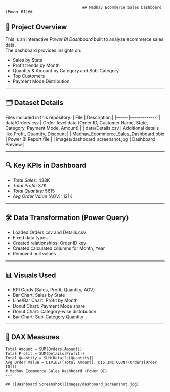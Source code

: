                                       ## Madhav Ecommerce Sales Dashboard (Power BI)##


## 📌 Project Overview
This is an interactive *Power BI Dashboard* built to analyze ecommerce sales data.  
The dashboard provides insights on:
- Sales by State
- Profit trends by Month
- Quantity & Amount by Category and Sub-Category
- Top Customers
- Payment Mode Distribution

---

## 🗂 Dataset Details
Files included in this repository:
| File | Description |
|------|-------------|
| data/Orders.csv | Order-level data (Order ID, Customer Name, State, Category, Payment Mode, Amount) |
| data/Details.csv | Additional details like Profit, Quantity, Discount |
| Madhav_Ecommerce_Sales_Dashboard.pbix | Power BI Report file |
| images/dashboard_screenshot.jpg | Dashboard Preview |

---

## 🔍 Key KPIs in Dashboard
- *Total Sales:* 438K  
- *Total Profit:* 37K  
- *Total Quantity:* 5615  
- *Avg Order Value (AOV):* 121K  

---

## 🛠 Data Transformation (Power Query)
- Loaded Orders.csv and Details.csv
- Fixed data types
- Created relationships: Order ID key
- Created calculated columns for Month, Year
- Removed null values

---

## 📊 Visuals Used
- KPI Cards (Sales, Profit, Quantity, AOV)
- Bar Chart: Sales by State
- Line/Bar Chart: Profit by Month
- Donut Chart: Payment Mode share
- Donut Chart: Category-wise distribution
- Bar Chart: Sub-Category Quantity

---

## 🧮 DAX Measures
```DAX
Total Amount = SUM(Orders[Amount])
Total Profit = SUM(Details[Profit])
Total Quantity = SUM(Details[Quantity])
Avg Order Value = DIVIDE([Total Amount], DISTINCTCOUNT(Orders[Order ID]))
# Madhav Ecommerce Sales Dashboard (Power BI)
---

## ![Dashboard Screenshot](images/dashboard_screenshot.jpg)
